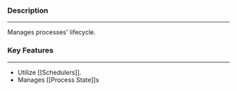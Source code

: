 ### Description
---
Manages processes' lifecycle.

### Key Features
---
- Utilize [[Schedulers]].
- Manages [[Process State]]s